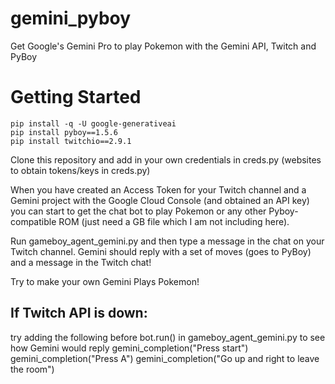 # gemini_pyboy
Get Google's Gemini Pro to play Pokemon with the Gemini API, Twitch and PyBoy
# Getting Started

```
pip install -q -U google-generativeai
pip install pyboy==1.5.6
pip install twitchio==2.9.1
```

Clone this repository and add in your own credentials in creds.py (websites to obtain tokens/keys in creds.py)

When you have created an Access Token for your Twitch channel and a Gemini project with the Google Cloud Console (and obtained an API key) you can start to get the chat bot to play Pokemon or any other Pyboy-compatible ROM (just need a GB file which I am not including here). 

Run gameboy_agent_gemini.py and then type a message in the chat on your Twitch channel. Gemini should reply with a set of moves (goes to PyBoy) and a message in the Twitch chat! 

Try to make your own Gemini Plays Pokemon!

## If Twitch API is down:
try adding the following before bot.run() in gameboy_agent_gemini.py to see how Gemini would reply
gemini_completion("Press start")
gemini_completion("Press A")
gemini_completion("Go up and right to leave the room")
